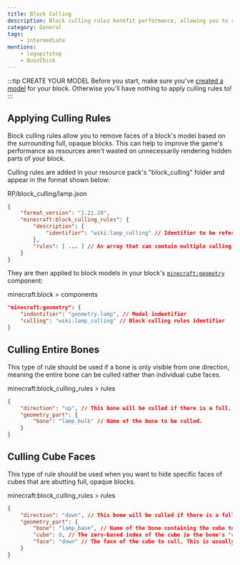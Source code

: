 ```yaml
---
title: Block Culling
description: Block culling rules benefit performance, allowing you to remove faces of a blocks model based on the surrounding full, opaque blocks.
category: General
tags:
    - intermediate
mentions:
    - legopitstop
    - QuazChick
---
```


:::tip CREATE YOUR MODEL
Before you start, make sure you've [created a model](/blocks/block-models) for your block. Otherwise you'll have nothing to apply culling rules to!
:::

## Applying Culling Rules

Block culling rules allow you to remove faces of a block's model based on the surrounding full, opaque blocks. This can help to improve the game's performance as resources aren't wasted on unnecessarily rendering hidden parts of your block.

Culling rules are added in your resource pack's "block_culling" folder and appear in the format shown below:

<CodeHeader>RP/block_culling/lamp.json</CodeHeader>

```json
{
    "format_version": "1.21.20",
    "minecraft:block_culling_rules": {
        "description": {
            "identifier": "wiki:lamp_culling" // Identifier to be referenced in block JSON geometry component.
        },
        "rules": [ ... ] // An array that can contain multiple culling rules.
    }
}
```

They are then applied to block models in your block's [`minecraft:geometry`](/blocks/block-components#geometry) component:

<CodeHeader>minecraft:block > components</CodeHeader>

```json
"minecraft:geometry": {
    "indentifier": "geometry.lamp", // Model indentifier
    "culling": "wiki:lamp_culling" // Block culling rules identifier
}
```

## Culling Entire Bones

This type of rule should be used if a bone is only visible from one direction, meaning the entire bone can be culled rather than individual cube faces.

<CodeHeader>minecraft:block_culling_rules > rules</CodeHeader>

```json
{
    "direction": "up", // This bone will be culled if there is a full, opaque block above the lamp.
    "geometry_part": {
        "bone": "lamp_bulb" // Name of the bone to be culled.
    }
}
```

## Culling Cube Faces

This type of rule should be used when you want to hide specific faces of cubes that are abutting full, opaque blocks.

<CodeHeader>minecraft:block_culling_rules > rules</CodeHeader>

```json
{
    "direction": "down", // This bone will be culled if there is a full, opaque block below the lamp.
    "geometry_part": {
        "bone": "lamp_base", // Name of the bone containing the cube to be culled.
        "cube": 0, // The zero-based index of the cube in the bone's "cubes" array.
        "face": "down" // The face of the cube to cull. This is usually the same as the rule's "direction" unless your cube is rotated.
    }
}
```
